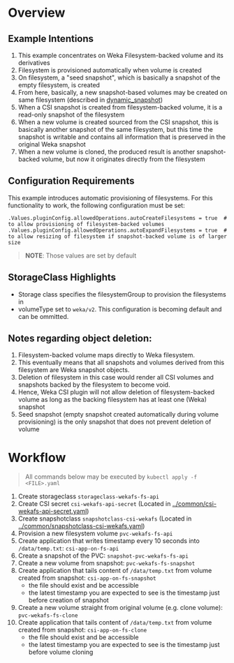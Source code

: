# Overview
## Example Intentions
1. This example concentrates on Weka Filesystem-backed volume and its derivatives
2. Filesystem is provisioned automatically when volume is created
3. On filesystem, a "seed snapshot", which is basically a snapshot of the empty filesystem, is created
4. From here, basically, a new snapshot-based volumes may be created on same filesystem (described in [dynamic_snapshot](../dynamic_snapshot))
5. When a CSI snapshot is created from filesystem-backed volume, it is a read-only snapshot of the filesystem
6. When a new volume is created sourced from the CSI snapshot, this is basically another snapshot of the same filesystem, 
   but this time the snapshot is writable and contains all information that is preserved in the original Weka snapshot
7. When a new volume is cloned, the produced result is another snapshot-backed volume, but now it originates directly
   from the filesystem


## Configuration Requirements
This example introduces automatic provisioning of filesystems. For this functionality to work, the following configuration must be set:
```
.Values.pluginConfig.allowedOperations.autoCreateFilesystems = true  # to allow provisioning of filesystem-backed volumes
.Values.pluginConfig.allowedOperations.autoExpandFilesystems = true  # to allow resizing of filesystem if snapshot-backed volume is of larger size
```
> **NOTE**: Those values are set by default

## StorageClass Highlights
- Storage class specifies the filesystemGroup to provision the filesystems in
- volumeType set to `weka/v2`. This configuration is becoming default and can be ommitted.


## Notes regarding object deletion:
1. Filesystem-backed volume maps directly to Weka filesystem. 
2. This eventually means that all snapshots and volumes derived from this filesystem are Weka snapshot objects.
3. Deletion of filesystem in this case would render all CSI volumes and snapshots backed by the filesystem to become void.
4. Hence, Weka CSI plugin will not allow deletion of filesystem-backed volume as long as the backing filesystem has at least one (Weka) snapshot  
5. Seed snapshot (empty snapshot created automatically during volume provisioning) is the only snapshot that does not prevent deletion of volume

# Workflow
> All commands below may be executed by `kubectl apply -f <FILE>.yaml`
1. Create storageclass `storageclass-wekafs-fs-api`
2. Create CSI secret `csi-wekafs-api-secret`  (Located in [../common/csi-wekafs-api-secret.yaml](../common/csi-wekafs-api-secret.yaml)) 
3. Create snapshotclass `snapshotclass-csi-wekafs` (Located in [../common/snapshotclass-csi-wekafs.yaml](../common/snapshotclass-csi-wekafs.yaml))
4. Provision a new filesystem volume `pvc-wekafs-fs-api`
5. Create application that writes timestamp every 10 seconds into `/data/temp.txt`: `csi-app-on-fs-api`
6. Create a snapshot of the PVC: `snapshot-pvc-wekafs-fs-api`
7. Create a new volume from snapshot: `pvc-wekafs-fs-snapshot`
8. Create application that tails content of `/data/temp.txt` from volume created from snapshot: `csi-app-on-fs-snapshot`
   - the file should exist and be accessible
   - the latest timestamp you are expected to see is the timestamp just before creation of snapshot
9. Create a new volume straight from original volume (e.g. clone volume): `pvc-wekafs-fs-clone`
10. Create application that tails content of `/data/temp.txt` from volume created from snapshot: `csi-app-on-fs-clone`
    - the file should exist and be accessible
    - the latest timestamp you are expected to see is the timestamp just before volume cloning

